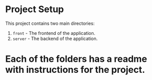 # Project Setup

This project contains two main directories:

1. `front` - The frontend of the application.
2. `server` - The backend of the application.

# Each of the folders has a readme with instructions for the project.
